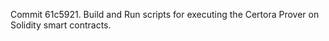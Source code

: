 Commit 61c5921.                    Build and Run scripts for executing the Certora Prover on Solidity smart contracts.